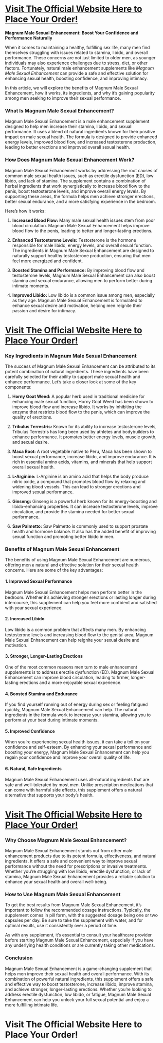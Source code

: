 <h1><a href="https://getdeals24x7.com/order-magnummale"><strong>Visit The Official Website Here to Place Your Order!</strong></a></h1>
<p><strong>Magnum Male Sexual Enhancement: Boost Your Confidence and Performance Naturally</strong></p>
<p>When it comes to maintaining a healthy, fulfilling sex life, many men find themselves struggling with issues related to stamina, libido, and overall performance. These concerns are not just limited to older men, as younger individuals may also experience challenges due to stress, diet, or other factors. Fortunately, natural male enhancement supplements like <em>Magnum Male Sexual Enhancement</em> can provide a safe and effective solution for enhancing sexual health, boosting confidence, and improving intimacy.</p>
<p>In this article, we will explore the benefits of Magnum Male Sexual Enhancement, how it works, its ingredients, and why it&rsquo;s gaining popularity among men seeking to improve their sexual performance.</p>
<h3>What Is Magnum Male Sexual Enhancement?</h3>
<p>Magnum Male Sexual Enhancement is a male enhancement supplement designed to help men increase their stamina, libido, and sexual performance. It uses a blend of natural ingredients known for their positive impact on male sexual health. The formula is designed to provide enhanced energy levels, improved blood flow, and increased testosterone production, leading to better erections and improved overall sexual health.</p>
<h3>How Does Magnum Male Sexual Enhancement Work?</h3>
<p>Magnum Male Sexual Enhancement works by addressing the root causes of common male sexual health issues, such as erectile dysfunction (ED), low libido, and lack of stamina. The supplement contains a combination of herbal ingredients that work synergistically to increase blood flow to the penis, boost testosterone levels, and improve overall energy levels. By supporting these areas, the formula helps men achieve stronger erections, better sexual endurance, and a more satisfying experience in the bedroom.</p>
<p>Here&rsquo;s how it works:</p>
<ol>
<li>
<p><strong>Increased Blood Flow:</strong> Many male sexual health issues stem from poor blood circulation. Magnum Male Sexual Enhancement helps improve blood flow to the penis, leading to better and longer-lasting erections.</p>
</li>
<li>
<p><strong>Enhanced Testosterone Levels:</strong> Testosterone is the hormone responsible for male libido, energy levels, and overall sexual function. The ingredients in Magnum Male Sexual Enhancement are designed to naturally support healthy testosterone production, ensuring that men feel more energized and confident.</p>
</li>
<li>
<p><strong>Boosted Stamina and Performance:</strong> By improving blood flow and testosterone levels, Magnum Male Sexual Enhancement can also boost stamina and sexual endurance, allowing men to perform better during intimate moments.</p>
</li>
<li>
<p><strong>Improved Libido:</strong> Low libido is a common issue among men, especially as they age. Magnum Male Sexual Enhancement is formulated to enhance sexual desire and motivation, helping men reignite their passion and desire for intimacy.</p>
</li>
</ol>
<h1><a href="https://getdeals24x7.com/order-magnummale"><strong>Visit The Official Website Here to Place Your Order!</strong></a></h1>
<h3>Key Ingredients in Magnum Male Sexual Enhancement</h3>
<p>The success of Magnum Male Sexual Enhancement can be attributed to its potent combination of natural ingredients. These ingredients have been carefully selected for their ability to support male sexual health and enhance performance. Let&rsquo;s take a closer look at some of the key components:</p>
<ol>
<li>
<p><strong>Horny Goat Weed:</strong> A popular herb used in traditional medicine for enhancing male sexual function, Horny Goat Weed has been shown to improve blood flow and increase libido. It works by inhibiting the enzyme that restricts blood flow to the penis, which can improve the quality of erections.</p>
</li>
<li>
<p><strong>Tribulus Terrestris:</strong> Known for its ability to increase testosterone levels, Tribulus Terrestris has long been used by athletes and bodybuilders to enhance performance. It promotes better energy levels, muscle growth, and sexual desire.</p>
</li>
<li>
<p><strong>Maca Root:</strong> A root vegetable native to Peru, Maca has been shown to boost sexual performance, increase libido, and improve endurance. It is rich in essential amino acids, vitamins, and minerals that help support overall sexual health.</p>
</li>
<li>
<p><strong>L-Arginine:</strong> L-Arginine is an amino acid that helps the body produce nitric oxide, a compound that promotes blood flow by relaxing and widening blood vessels. This can lead to stronger erections and improved sexual performance.</p>
</li>
<li>
<p><strong>Ginseng:</strong> Ginseng is a powerful herb known for its energy-boosting and libido-enhancing properties. It can increase testosterone levels, improve circulation, and provide the stamina needed for better sexual performance.</p>
</li>
<li>
<p><strong>Saw Palmetto:</strong> Saw Palmetto is commonly used to support prostate health and hormone balance. It also has the added benefit of improving sexual function and promoting better libido in men.</p>
</li>
</ol>
<h3>Benefits of Magnum Male Sexual Enhancement</h3>
<p>The benefits of using Magnum Male Sexual Enhancement are numerous, offering men a natural and effective solution for their sexual health concerns. Here are some of the key advantages:</p>
<h4>1. <strong>Improved Sexual Performance</strong></h4>
<p>Magnum Male Sexual Enhancement helps men perform better in the bedroom. Whether it&rsquo;s achieving stronger erections or lasting longer during intercourse, this supplement can help you feel more confident and satisfied with your sexual experience.</p>
<h4>2. <strong>Increased Libido</strong></h4>
<p>Low libido is a common problem that affects many men. By enhancing testosterone levels and increasing blood flow to the genital area, Magnum Male Sexual Enhancement can help reignite your sexual desire and motivation.</p>
<h4>3. <strong>Stronger, Longer-Lasting Erections</strong></h4>
<p>One of the most common reasons men turn to male enhancement supplements is to address erectile dysfunction (ED). Magnum Male Sexual Enhancement can improve blood circulation, leading to firmer, longer-lasting erections and a more enjoyable sexual experience.</p>
<h4>4. <strong>Boosted Stamina and Endurance</strong></h4>
<p>If you find yourself running out of energy during sex or feeling fatigued quickly, Magnum Male Sexual Enhancement can help. The natural ingredients in the formula work to increase your stamina, allowing you to perform at your best during intimate moments.</p>
<h4>5. <strong>Improved Confidence</strong></h4>
<p>When you&rsquo;re experiencing sexual health issues, it can take a toll on your confidence and self-esteem. By enhancing your sexual performance and boosting your energy, Magnum Male Sexual Enhancement can help you regain your confidence and improve your overall quality of life.</p>
<h4>6. <strong>Natural, Safe Ingredients</strong></h4>
<p>Magnum Male Sexual Enhancement uses all-natural ingredients that are safe and well-tolerated by most men. Unlike prescription medications that can come with harmful side effects, this supplement offers a natural alternative that supports your body&rsquo;s health.</p>
<h1><a href="https://getdeals24x7.com/order-magnummale"><strong>Visit The Official Website Here to Place Your Order!</strong></a></h1>
<h3>Why Choose Magnum Male Sexual Enhancement?</h3>
<p>Magnum Male Sexual Enhancement stands out from other male enhancement products due to its potent formula, effectiveness, and natural ingredients. It offers a safe and convenient way to improve sexual performance without the need for prescriptions or invasive treatments. Whether you&rsquo;re struggling with low libido, erectile dysfunction, or lack of stamina, Magnum Male Sexual Enhancement provides a reliable solution to enhance your sexual health and overall well-being.</p>
<h3>How to Use Magnum Male Sexual Enhancement</h3>
<p>To get the best results from Magnum Male Sexual Enhancement, it&rsquo;s important to follow the recommended dosage instructions. Typically, the supplement comes in pill form, with the suggested dosage being one or two capsules per day. Be sure to take the supplement with water, and for optimal results, use it consistently over a period of time.</p>
<p>As with any supplement, it&rsquo;s essential to consult your healthcare provider before starting Magnum Male Sexual Enhancement, especially if you have any underlying health conditions or are currently taking other medications.</p>
<h3>Conclusion</h3>
<p>Magnum Male Sexual Enhancement is a game-changing supplement that helps men improve their sexual health and overall performance. With its combination of powerful natural ingredients, this supplement offers a safe and effective way to boost testosterone, increase libido, improve stamina, and achieve stronger, longer-lasting erections. Whether you&rsquo;re looking to address erectile dysfunction, low libido, or fatigue, Magnum Male Sexual Enhancement can help you unlock your full sexual potential and enjoy a more fulfilling intimate life.</p>
<h1><strong>Visit The Official Website Here to Place Your Order!</strong></h1>
